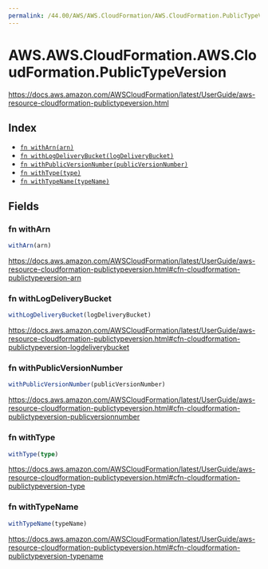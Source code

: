 ```yaml
---
permalink: /44.00/AWS/AWS.CloudFormation/AWS.CloudFormation.PublicTypeVersion/
---
```


# AWS.AWS.CloudFormation.AWS.CloudFormation.PublicTypeVersion

https://docs.aws.amazon.com/AWSCloudFormation/latest/UserGuide/aws-resource-cloudformation-publictypeversion.html

## Index

* [`fn withArn(arn)`](#fn-witharn)
* [`fn withLogDeliveryBucket(logDeliveryBucket)`](#fn-withlogdeliverybucket)
* [`fn withPublicVersionNumber(publicVersionNumber)`](#fn-withpublicversionnumber)
* [`fn withType(type)`](#fn-withtype)
* [`fn withTypeName(typeName)`](#fn-withtypename)

## Fields

### fn withArn

```ts
withArn(arn)
```

https://docs.aws.amazon.com/AWSCloudFormation/latest/UserGuide/aws-resource-cloudformation-publictypeversion.html#cfn-cloudformation-publictypeversion-arn

### fn withLogDeliveryBucket

```ts
withLogDeliveryBucket(logDeliveryBucket)
```

https://docs.aws.amazon.com/AWSCloudFormation/latest/UserGuide/aws-resource-cloudformation-publictypeversion.html#cfn-cloudformation-publictypeversion-logdeliverybucket

### fn withPublicVersionNumber

```ts
withPublicVersionNumber(publicVersionNumber)
```

https://docs.aws.amazon.com/AWSCloudFormation/latest/UserGuide/aws-resource-cloudformation-publictypeversion.html#cfn-cloudformation-publictypeversion-publicversionnumber

### fn withType

```ts
withType(type)
```

https://docs.aws.amazon.com/AWSCloudFormation/latest/UserGuide/aws-resource-cloudformation-publictypeversion.html#cfn-cloudformation-publictypeversion-type

### fn withTypeName

```ts
withTypeName(typeName)
```

https://docs.aws.amazon.com/AWSCloudFormation/latest/UserGuide/aws-resource-cloudformation-publictypeversion.html#cfn-cloudformation-publictypeversion-typename